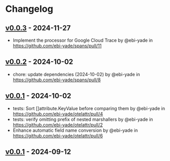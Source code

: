 # Changelog

## [v0.0.3](https://github.com/ebi-yade/spans/compare/v0.0.2...v0.0.3) - 2024-11-27
- Implement the processor for Google Cloud Trace by @ebi-yade in https://github.com/ebi-yade/spans/pull/11

## [v0.0.2](https://github.com/ebi-yade/spans/compare/v0.0.1...v0.0.2) - 2024-10-02
- chore: update dependencies (2024-10-02) by @ebi-yade in https://github.com/ebi-yade/spans/pull/8

## [v0.0.1](https://github.com/ebi-yade/otelattr/commits/v0.0.1) - 2024-10-02
- tests: Sort []attribute.KeyValue before comparing them by @ebi-yade in https://github.com/ebi-yade/otelattr/pull/4
- tests: verify omitting prefix of nested marshallers by @ebi-yade in https://github.com/ebi-yade/otelattr/pull/2
- Enhance automatic field name conversion by @ebi-yade in https://github.com/ebi-yade/otelattr/pull/6

## [v0.0.1](https://github.com/mashiike/otelattr/commits/v0.0.1) - 2024-09-12
